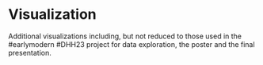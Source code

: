 # Visualization

Additional visualizations including, but not reduced to those used in the #earlymodern #DHH23 project for data exploration, the poster and the final presentation.
